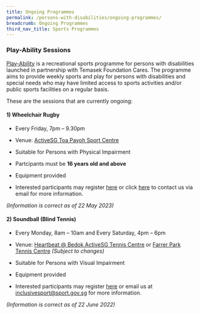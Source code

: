 ```yaml
---
title: Ongoing Programmes
permalink: /persons-with-disabilities/ongoing-programmes/
breadcrumb: Ongoing Programmes
third_nav_title: Sports Programmes
---
```

### Play-Ability Sessions
[Play-Ability](https://www.temasekfoundation-cares.org.sg/journal/13/the-joy-of-play) is a recreational sports programme for persons with disabilities launched in partnership with Temasek Foundation Cares. The programme aims to provide weekly sports and play for persons with disabilities and special needs who may have limited access to sports activities and/or public sports facilities on a regular basis. 

These are the sessions that are currently ongoing: 

#### 1) **Wheelchair Rugby**

* Every Friday, 7pm – 9.30pm

* Venue: [ActiveSG Toa Payoh Sport Centre](https://www.myactivesg.com/Facilities/toa-payoh-sports-centre)

* Suitable for Persons with Physical Impairment

* Partcipants must be **16 years old and above**

* Equipment provided

* Interested participants may register [here](https://go.gov.sg/dsmp-mailinglist) or click [here](mailto:inclusivesport@sport.gov.sg) to contact us via email for more information. 

*(Information is correct as of 22 May 2023)*


#### 2) **Soundball (Blind Tennis)**

* Every Monday, 8am – 10am and Every Saturday, 4pm – 6pm

* Venue: [Heartbeat @ Bedok ActiveSG Tennis Centre](https://www.myactivesg.com/Facilities/heartbeat-bedok-activesg-tennis-centre) or [Farrer Park Tennis Centre](https://www.myactivesg.com/Facilities/farrer-park-tennis-centre) *(Subject to changes)*

* Suitable for Persons with Visual Impairment

* Equipment provided

* Interested participants may register [here](https://go.gov.sg/dsmp-mailinglist) or email us at [inclusivesport@sport.gov.sg](inclusivesport@sport.gov.sg) for more information.

*(Information is correct as of 22 June 2022)*